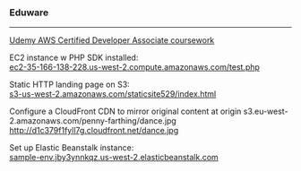 ### Eduware
***
[Udemy AWS Certified Developer Associate coursework](https://www.udemy.com/aws-certified-developer-associate/#/curriculum)

EC2 instance w PHP SDK installed:<br>
[ec2-35-166-138-228.us-west-2.compute.amazonaws.com/test.php](http://ec2-35-166-138-228.us-west-2.compute.amazonaws.com/test.php)

Static HTTP landing page on S3:<br>
[s3-us-west-2.amazonaws.com/staticsite529/index.html](https://s3-us-west-2.amazonaws.com/staticsite529/index.html)

Configure a CloudFront CDN to mirror original content at origin s3.eu-west-2.amazonaws.com/penny-farthing/dance.jpg<br>
http://d1c379f1fyll7g.cloudfront.net/dance.jpg

Set up Elastic Beanstalk instance:<br>
[sample-env.jby3ynnkqz.us-west-2.elasticbeanstalk.com](http://sample-env.jby3ynnkqz.us-west-2.elasticbeanstalk.com/)
